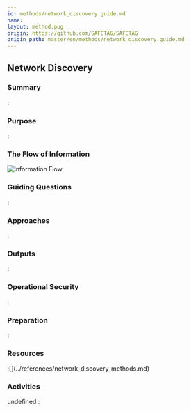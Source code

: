 ```yaml
---
id: methods/network_discovery.guide.md
name: 
layout: method.pug
origin: https://github.com/SAFETAG/SAFETAG
origin_path: master/en/methods/network_discovery.guide.md
---
```

## Network Discovery

### Summary
:[](../methods/network_discovery/summary.md)
### Purpose
:[](../methods/network_discovery/purpose.md)
### The Flow of Information
![ Information Flow](images/info_flows/network_discovery.svg)

### Guiding Questions
:[](../methods/network_discovery/guiding_questions.md)
### Approaches
:[](../methods/network_discovery/approaches.md)
### Outputs
:[](../methods/network_discovery/output.md)
### Operational Security
:[](../methods/network_discovery/operational_security.md)
### Preparation
:[](../methods/network_discovery/preparation.md)



### Resources
<div class="greybox">
:[](../references/network_discovery_methods.md)
</div>

### Activities
undefined
:[](../references/footnotes.md)
